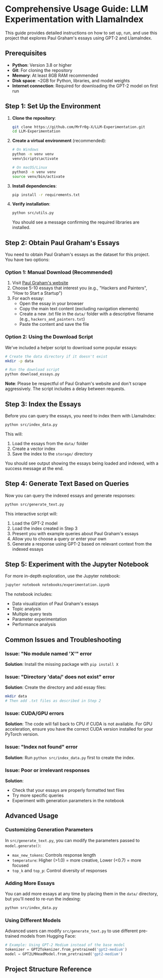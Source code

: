 # Comprehensive Usage Guide: LLM Experimentation with LlamaIndex

This guide provides detailed instructions on how to set up, run, and use this project that explores Paul Graham's essays using GPT-2 and LlamaIndex.

## Prerequisites

- **Python**: Version 3.8 or higher
- **Git**: For cloning the repository
- **Memory**: At least 8GB RAM recommended
- **Disk space**: ~2GB for Python, libraries, and model weights
- **Internet connection**: Required for downloading the GPT-2 model on first run

## Step 1: Set Up the Environment

1. **Clone the repository**:
   ```bash
   git clone https://github.com/MrFr0g-X/LLM-Experimentation.git
   cd LLM-Experimentation
   ```

2. **Create a virtual environment** (recommended):
   ```bash
   # On Windows
   python -m venv venv
   venv\Scripts\activate

   # On macOS/Linux
   python3 -m venv venv
   source venv/bin/activate
   ```

3. **Install dependencies**:
   ```bash
   pip install -r requirements.txt
   ```

4. **Verify installation**:
   ```bash
   python src/utils.py
   ```
   You should see a message confirming the required libraries are installed.

## Step 2: Obtain Paul Graham's Essays

You need to obtain Paul Graham's essays as the dataset for this project. You have two options:

### Option 1: Manual Download (Recommended)

1. Visit [Paul Graham's website](http://paulgraham.com/articles.html)
2. Choose 5-10 essays that interest you (e.g., "Hackers and Painters", "How to Start a Startup")
3. For each essay:
   - Open the essay in your browser
   - Copy the main text content (excluding navigation elements)
   - Create a new .txt file in the `data/` folder with a descriptive filename (e.g., `hackers_and_painters.txt`)
   - Paste the content and save the file

### Option 2: Using the Download Script

We've included a helper script to download some popular essays:

```bash
# Create the data directory if it doesn't exist
mkdir -p data

# Run the download script
python download_essays.py
```

**Note**: Please be respectful of Paul Graham's website and don't scrape aggressively. The script includes a delay between requests.

## Step 3: Index the Essays

Before you can query the essays, you need to index them with LlamaIndex:

```bash
python src/index_data.py
```

This will:
1. Load the essays from the `data/` folder
2. Create a vector index
3. Save the index to the `storage/` directory

You should see output showing the essays being loaded and indexed, with a success message at the end.

## Step 4: Generate Text Based on Queries

Now you can query the indexed essays and generate responses:

```bash
python src/generate_text.py
```

This interactive script will:
1. Load the GPT-2 model
2. Load the index created in Step 3
3. Present you with example queries about Paul Graham's essays
4. Allow you to choose a query or enter your own
5. Generate a response using GPT-2 based on relevant context from the indexed essays

## Step 5: Experiment with the Jupyter Notebook

For more in-depth exploration, use the Jupyter notebook:

```bash
jupyter notebook notebooks/experimentation.ipynb
```

The notebook includes:
- Data visualization of Paul Graham's essays
- Topic analysis
- Multiple query tests
- Parameter experimentation
- Performance analysis

## Common Issues and Troubleshooting

### Issue: "No module named 'X'" error
**Solution**: Install the missing package with `pip install X`

### Issue: "Directory 'data/' does not exist" error
**Solution**: Create the directory and add essay files:
```bash
mkdir data
# Then add .txt files as described in Step 2
```

### Issue: CUDA/GPU errors
**Solution**: The code will fall back to CPU if CUDA is not available. For GPU acceleration, ensure you have the correct CUDA version installed for your PyTorch version.

### Issue: "Index not found" error
**Solution**: Run `python src/index_data.py` first to create the index.

### Issue: Poor or irrelevant responses
**Solution**: 
- Check that your essays are properly formatted text files
- Try more specific queries
- Experiment with generation parameters in the notebook

## Advanced Usage

### Customizing Generation Parameters

In `src/generate_text.py`, you can modify the parameters passed to `model.generate()`:
- `max_new_tokens`: Controls response length
- `temperature`: Higher (>1.0) = more creative, Lower (<0.7) = more focused
- `top_k` and `top_p`: Control diversity of responses

### Adding More Essays

You can add more essays at any time by placing them in the `data/` directory, but you'll need to re-run the indexing:

```bash
python src/index_data.py
```

### Using Different Models

Advanced users can modify `src/generate_text.py` to use different pre-trained models from Hugging Face:

```python
# Example: Using GPT-2 Medium instead of the base model
tokenizer = GPT2Tokenizer.from_pretrained('gpt2-medium')
model = GPT2LMHeadModel.from_pretrained('gpt2-medium')
```

## Project Structure Reference

